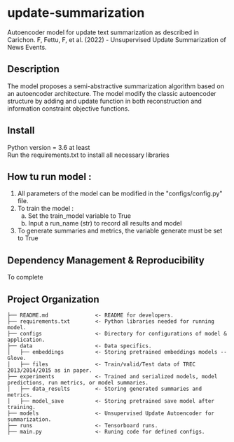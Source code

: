 # update-summarization

Autoencoder model for update text summarization as described in Carichon. F, Fettu, F, et al. (2022) - Unsupervised Update Summarization of News Events. 

## Description

The model proposes a semi-abstractive summarization algorithm based on an autoencoder architecture. The model modify the classic autoencoder structure by adding and update function in both reconstruction and information constraint objective functions.

## Install

Python version = 3.6 at least <br>
Run the requirements.txt to install all necessary libraries

## How tu run model :

1. All parameters of the model can be modified in the "configs/config.py" file.
2. To train the model : <br>
&nbsp;&nbsp;a. Set the train_model variable to True <br>
&nbsp;&nbsp;b. Input a run_name (str) to record all results and model
3. To generate summaries and metrics, the variable generate must be set to True


## Dependency Management & Reproducibility

To complete 

## Project Organization

```
├── README.md               <- README for developers.
├── requirements.txt        <- Python libraries needed for running model.
├── configs                 <- Directory for configurations of model & application.
├── data                    <- Data specifics.
│   ├── embeddings          <- Storing pretrained embeddings models -- Glove.
│   ├── files               <- Train/valid/Test data of TREC 2013/2014/2015 as in paper.
├── experiments             <- Trained and serialized models, model predictions, run metrics, or model summaries.
│   ├── data_results        <- Storing generated summaries and metrics.
│   ├── model_save          <- Storing pretrained save model after training.
├── models                  <- Unsupervised Update Autoencoder for summarization.
├── runs                    <- Tensorboard runs.
├── main.py                 <- Runing code for defined configs.
```
